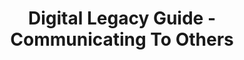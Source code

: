 ---
title: Digital Legacy Guide - Communicating To Others
layout: "stepbystep_centred_text"
permalink: "/DigitalLegacyGuide/CommunicatingToOthers/"
---